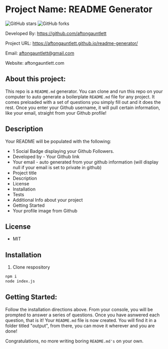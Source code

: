 
# Project Name: README Generator

![GitHub stars](https://img.shields.io/github/stars/aftongauntlett/readme-generator?style=social)
![GitHub forks](https://img.shields.io/github/forks/aftongauntlett/readme-generator?style=social)


Developed By: https://github.com/aftongauntlett

Project URL: https://aftongauntlett.github.io/readme-generator/

Email: aftongauntlett@gmail.com

Website: aftongauntlett.com



## About this project: 

This repo is a ```README.md``` generator. You can clone and run this repo on your computer to auto generate a boilerplate ```README.md``` file for any project. It comes preloaded with a set of questions you simply fill out and it does the rest. Once you enter your Github username, it will pull certain information, like your email, straight from your Github profile! 

## Description

Your README will be populated with the following:

* 1 Social Badge displaying your Github Followers.
* Developed by - Your Github link
* Your email - auto generated from your github information (will display null if your email is set to private in github)
* Project title
* Description
* License
* Installation
* Tests
* Additional Info about your project
* Getting Started
* Your profile image from Github

## License
* MIT

## Installation 

1. Clone respository

```sh
npm i
node index.js
```

## Getting Started:

Follow the installation directions above. From your console, you will be prompted to answer a series of questions. Once you have asnwered each question, that is it! Your ```README.md``` file is now created. You will find it in a folder titled "output", from there, you can move it wherever and you are done!

Congratulations, no more writing boring ```README.md's``` on your own. 






















<!-- # Unit 09 Node.js and ES6+ Homework: Good README Generator

Create a command-line application that dynamically generates a README.md from a user's input. The application will be invoked with the following command:

```sh
node index.js
```

The user will be prompted for their GitHub username and other information pertaining to the project the README is for.

The README will be populated with the following:

* At least one badge
* Project title
* Description
* Table of Contents
* Installation
* Usage
* License
* Contributing
* Tests
* Questions
  * User GitHub profile picture
  * User GitHub email

Following the [common templates for user stories](https://en.wikipedia.org/wiki/User_story#Common_templates), we can frame this challenge as follows:

```
AS A developer

I WANT a README generator

SO THAT I can easily put together a good README for a new project
```

Refer to the [Good README guide](../../01-HTML-Git-CSS/04-Supplemental/Good-README-Guide/README.md).

## Business Context

When creating an open source project on GitHub, it is important to have a quality README with information about the app--what is the app for, how to use the app, how to install it, how to report issues, and how to make contributions so that other developers are more likely to use and contribute to the success of the project. A command-line application will allow for quick and easy generation of a project README to get started quickly. This will allow a project creator to spend more time working on finishing the project and less time creating a good README.

## Minimum Requirements

* Functional, deployed application.

* GitHub repository with a unique name and a README describing project.

* The generated README includes the following sections: 
  * Title
  * Description
  * Table of Contents
  * Installation
  * Usage
  * License
  * Contributing
  * Tests
  * Questions

* The generated README includes 1 badge that's specific to the repository.

```
GIVEN the developer has a GitHub profile and a repository

WHEN prompted for the developer's GitHub username and repo specific information

THEN a README for the repo is generated
```
- - -

## Commit Early and Often

One of the most important skills to master as a web developer is version control. Building the habit of committing via Git is important for two reasons:

* Your commit history is a signal to employers that you are actively working on projects and learning new skills.

* Your commit history allows you to revert your code base in the event that you need to return to a previous state.

Follow these guidelines for committing:

* Make single-purpose commits for related changes to ensure a clean, manageable history. If you are fixing two issues, make two commits.

* Write descriptive, meaningful commit messages so that you and anyone else looking at your repository can easily understand its history.

* Don't commit half-done work, for the sake of your collaborators (and your future self!).

* Test your application before you commit to ensure functionality at every step in the development process.

We would like you to have more than 200 commits by graduation, so commit early and often!

## Submission on BCS

You are required to submit the following:

* A video demonstrating the entirety of the app's functionality 

* A generated README.md file for a project repo.

* The URL of the GitHub repository
 -->
